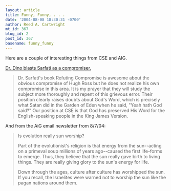 ```yaml
---
layout: article
title: Funny, Funny, . . .
date: '2004-08-08 18:30:31 -0700'
author: Reed A. Cartwright
mt_id: 367
blog_id: 2
post_id: 367
basename: funny_funny
---
```

Here are a couple of interesting things from CSE and AIG.

[Dr. Dino blasts Sarfati as a compromiser.](http://www.drdino.com/QandA/index.jsp?varFolder=Bible&amp;varPage=WhoWasCainan.jsp)

> Dr. Sarfati's book Refuting Compromise is awesome about the obvious compromise of Hugh Ross but he does not realize his own compromise in this area. It is my prayer that they will study the subject more thoroughly and repent of this grievous error. Their position clearly raises doubts about God's Word, which is precisely what Satan did in the Garden of Eden when he said, "Yeah hath God said?" Our position at CSE is that God has preserved His Word for the English-speaking people in the King James Version.

And from the AiG email newsletter from 8/7/04:

> Is evolution really sun worship?
> 
> Part of the evolutionist's religion is that energy from the sun--acting on a primeval soup millions of years ago--caused the first life-forms to emerge. Thus, they believe that the sun really gave birth to living things. They are really giving glory to the sun's energy for life.
> 
> Down through the ages, culture after culture has worshipped the sun. If you recall, the Israelites were warned not to worship the sun like the pagan nations around them.

